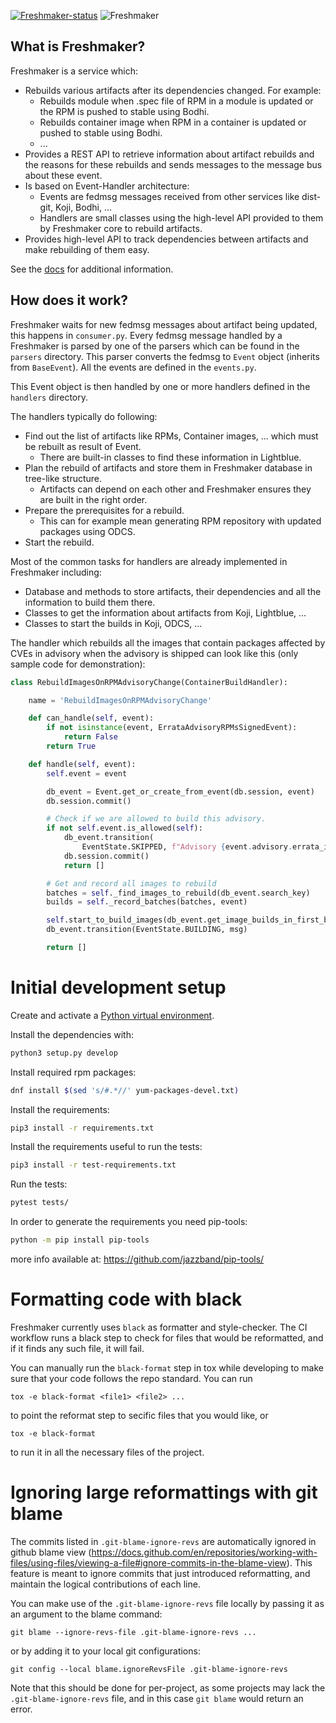 [![Freshmaker-status](https://quay.io/repository/factory2/freshmaker/status)](https://quay.io/repository/factory2/freshmaker)
![Freshmaker](https://github.com/redhat-exd-rebuilds/freshmaker/raw/main/logo.png)

## What is Freshmaker?

Freshmaker is a service which:

* Rebuilds various artifacts after its dependencies changed. For example:
  * Rebuilds module when .spec file of RPM in a module is updated or  the RPM is pushed to stable using Bodhi.
  * Rebuilds container image when RPM in a container is updated or pushed to stable using Bodhi.
  * ...
* Provides a REST API to retrieve information about artifact rebuilds and the reasons for these rebuilds and sends messages to the message bus about these event.
* Is based on Event-Handler architecture:
  * Events are fedmsg messages received from other services like dist-git, Koji, Bodhi, ...
  * Handlers are small classes using the high-level API provided to them by Freshmaker core to rebuild artifacts.
* Provides high-level API to track dependencies between artifacts and make rebuilding of them easy.

See the [docs](https://redhat-exd-rebuilds.github.io/freshmaker/) for additional information.

## How does it work?

Freshmaker waits for new fedmsg messages about artifact being updated,
this happens in `consumer.py`. Every fedmsg message handled by a Freshmaker
is parsed by one of the parsers which can be found in the `parsers` directory.
This parser converts the fedmsg to `Event` object (inherits from `BaseEvent`).
All the events are defined in the `events.py`.

This Event object is then handled by one or more handlers defined
in the `handlers` directory.

The handlers typically do following:

* Find out the list of artifacts like RPMs, Container images, ... which must be rebuilt as result of Event.
  * There are built-in classes to find these information in Lightblue.
* Plan the rebuild of artifacts and store them in Freshmaker database in tree-like structure.
  * Artifacts can depend on each other and Freshmaker ensures they are built in the right order.
* Prepare the prerequisites for a rebuild.
  * This can for example mean generating RPM repository with updated packages using ODCS.
* Start the rebuild.

Most of the common tasks for handlers are already implemented in Freshmaker including:

* Database and methods to store artifacts, their dependencies and all the information to build them there.
* Classes to get the information about artifacts from Koji, Lightblue, ...
* Classes to start the builds in Koji, ODCS, ...

The handler which rebuilds all the images that contain packages affected by CVEs in advisory when the advisory is shipped can look like this (only sample code for demonstration):

```python
class RebuildImagesOnRPMAdvisoryChange(ContainerBuildHandler):

    name = 'RebuildImagesOnRPMAdvisoryChange'

    def can_handle(self, event):
        if not isinstance(event, ErrataAdvisoryRPMsSignedEvent):
            return False
        return True

    def handle(self, event):
        self.event = event

        db_event = Event.get_or_create_from_event(db.session, event)
        db.session.commit()

        # Check if we are allowed to build this advisory.
        if not self.event.is_allowed(self):
            db_event.transition(
                EventState.SKIPPED, f"Advisory {event.advisory.errata_id} is not allowed")
            db.session.commit()
            return []

        # Get and record all images to rebuild
        batches = self._find_images_to_rebuild(db_event.search_key)
        builds = self._record_batches(batches, event)

        self.start_to_build_images(db_event.get_image_builds_in_first_batch(db.session))
        db_event.transition(EventState.BUILDING, msg)

        return []
```

# Initial development setup

Create and activate a [Python virtual environment](https://virtualenv.pypa.io/en/stable/).

Install the dependencies with:

```bash
python3 setup.py develop
```

Install required rpm packages:

```bash
dnf install $(sed 's/#.*//' yum-packages-devel.txt)
```

Install the requirements:

```bash
pip3 install -r requirements.txt
```

Install the requirements useful to run the tests:

```bash
pip3 install -r test-requirements.txt
```

Run the tests:

```bash
pytest tests/
```

In order to generate the requirements you need pip-tools:

```bash
python -m pip install pip-tools
```

more info available at: https://github.com/jazzband/pip-tools/


# Formatting code with black

Freshmaker currently uses `black` as formatter and style-checker. The CI workflow runs a black step
to check for files that would be reformatted, and if it finds any such file, it will fail.

You can manually run the `black-format` step in tox while developing to make sure that your code
follows the repo standard. You can run
```
tox -e black-format <file1> <file2> ...
```
to point the reformat step to secific files that you would like, or
```
tox -e black-format
```
to run it in all the necessary files of the project.


# Ignoring large reformattings with git blame

The commits listed in `.git-blame-ignore-revs` are automatically ignored in github blame view
(https://docs.github.com/en/repositories/working-with-files/using-files/viewing-a-file#ignore-commits-in-the-blame-view).
This feature is meant to ignore commits that just introduced reformatting, and maintain the logical
contributions of each line.

You can make use of the `.git-blame-ignore-revs` file locally by passing it as an argument to the
blame command:
```
git blame --ignore-revs-file .git-blame-ignore-revs ...
```
or by adding it to your local git configurations:
```
git config --local blame.ignoreRevsFile .git-blame-ignore-revs
```
Note that this should be done for per-project, as some projects may lack the `.git-blame-ignore-revs`
file, and in this case `git blame` would return an error.